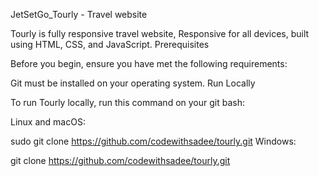 JetSetGo_Tourly - Travel website

Tourly is fully responsive travel website,
Responsive for all devices, built using HTML, CSS, and JavaScript.
Prerequisites

Before you begin, ensure you have met the following requirements:

Git must be installed on your operating system.
Run Locally

To run Tourly locally, run this command on your git bash:

Linux and macOS:

sudo git clone https://github.com/codewithsadee/tourly.git
Windows:

git clone https://github.com/codewithsadee/tourly.git

